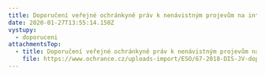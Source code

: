 ```yaml
---
title: Doporučení veřejné ochránkyně práv k nenávistným projevům na internetu
date: 2020-01-27T13:55:14.150Z
vystupy:
  - doporuceni
attachmentsTop:
  - title: Doporučení veřejné ochránkyně práv k nenávistným projevům na internetu
    file: https://www.ochrance.cz/uploads-import/ESO/67-2018-DIS-JV-doporuceni.pdf
---
```

